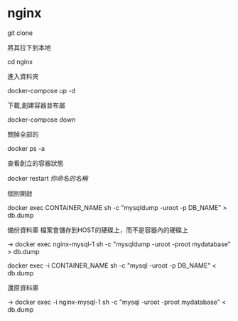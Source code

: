 # nginx

git clone 

  將其拉下到本地

cd nginx

  進入資料夾

docker-compose up -d

  下載,創建容器並布屬

docker-compose down

  關掉全部的

docker ps -a 

  查看創立的容器狀態

docker restart *你命名的名稱*

  個別開啟

docker exec CONTAINER_NAME sh -c "mysqldump -uroot -p DB_NAME" > db.dump

  備份資料庫    檔案會儲存到HOST的硬碟上，而不是容器內的硬碟上
  
-> docker exec nginx-mysql-1 sh -c "mysqldump -uroot -proot mydatabase" > db.dump



docker exec -i CONTAINER_NAME sh -c "mysql -uroot -p DB_NAME" < db.dump

  還原資料庫
  
-> docker exec -i nginx-mysql-1 sh -c "mysql -uroot -proot mydatabase" < db.dump

